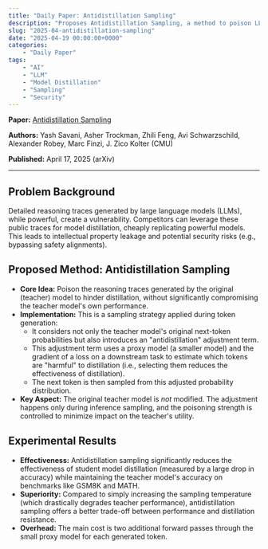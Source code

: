 ```yaml
---
title: "Daily Paper: Antidistillation Sampling"
description: "Proposes Antidistillation Sampling, a method to poison LLM reasoning traces during generation, hindering model distillation while preserving the original model's performance."
slug: "2025-04-antidistillation-sampling"
date: "2025-04-19 00:00:00+0000"
categories:
    - "Daily Paper"
tags:
    - "AI"
    - "LLM"
    - "Model Distillation"
    - "Sampling"
    - "Security"
---
```

**Paper:** [Antidistillation Sampling](https://arxiv.org/abs/2504.13146)

**Authors:** Yash Savani, Asher Trockman, Zhili Feng, Avi Schwarzschild, Alexander Robey, Marc Finzi, J. Zico Kolter (CMU)

**Published:** April 17, 2025 (arXiv)

---

## Problem Background

Detailed reasoning traces generated by large language models (LLMs), while powerful, create a vulnerability.
Competitors can leverage these public traces for model distillation, cheaply replicating powerful models. This leads to intellectual property leakage and potential security risks (e.g., bypassing safety alignments).

## Proposed Method: Antidistillation Sampling

* **Core Idea:** Poison the reasoning traces generated by the original (teacher) model to hinder distillation, without significantly compromising the teacher model's own performance.
* **Implementation:** This is a sampling strategy applied during token generation:
  * It considers not only the teacher model's original next-token probabilities but also introduces an "antidistillation" adjustment term.
  * This adjustment term uses a proxy model (a smaller model) and the gradient of a loss on a downstream task to estimate which tokens are "harmful" to distillation (i.e., selecting them reduces the effectiveness of distillation).
  * The next token is then sampled from this adjusted probability distribution.
* **Key Aspect:** The original teacher model is *not* modified. The adjustment happens only during inference sampling, and the poisoning strength is controlled to minimize impact on the teacher's utility.

## Experimental Results

* **Effectiveness:** Antidistillation sampling significantly reduces the effectiveness of student model distillation (measured by a large drop in accuracy) while maintaining the teacher model's accuracy on benchmarks like GSM8K and MATH.
* **Superiority:** Compared to simply increasing the sampling temperature (which drastically degrades teacher performance), antidistillation sampling offers a better trade-off between performance and distillation resistance.
* **Overhead:** The main cost is two additional forward passes through the small proxy model for each generated token.
